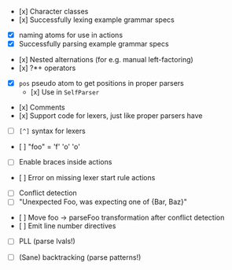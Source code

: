- [x] Character classes
- [x] Successfully lexing example grammar specs
- [x] naming atoms for use in actions
- [x] Successfully parsing example grammar specs
- [x] Nested alternations (for e.g. manual left-factoring)
- [x] ?*+ operators
- [x] `pos` pseudo atom to get positions in proper parsers
    * [x] Use in `SelfParser`
- [x] Comments
- [x] Support code for lexers, just like proper parsers have
- [ ] `[^]` syntax for lexers
- [ ] "foo" = 'f' 'o' 'o'
- [ ] Enable braces inside actions
- [ ] Error on missing lexer start rule actions
- [ ] Conflict detection
- [ ] "Unexpected Foo, was expecting one of {Bar, Baz}"
- [ ] Move foo -> parseFoo transformation after conflict detection
- [ ] Emit line number directives
- [ ] PLL (parse lvals!)
- [ ] (Sane) backtracking (parse patterns!)

